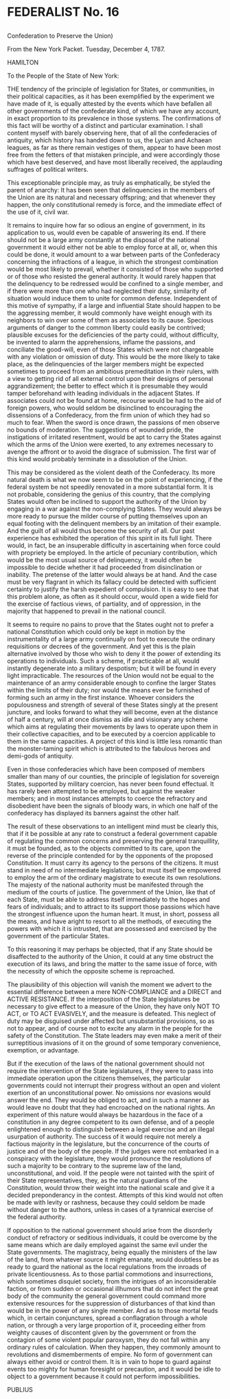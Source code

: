 # FEDERALIST No. 16
## 

Confederation to Preserve the Union)

From the New York Packet. Tuesday, December 4, 1787.

HAMILTON

To the People of the State of New York:

THE tendency of the principle of legislation for States, or communities,
in their political capacities, as it has been exemplified by the
experiment we have made of it, is equally attested by the events which
have befallen all other governments of the confederate kind, of which
we have any account, in exact proportion to its prevalence in those
systems. The confirmations of this fact will be worthy of a distinct
and particular examination. I shall content myself with barely observing
here, that of all the confederacies of antiquity, which history has
handed down to us, the Lycian and Achaean leagues, as far as there
remain vestiges of them, appear to have been most free from the fetters
of that mistaken principle, and were accordingly those which have best
deserved, and have most liberally received, the applauding suffrages of
political writers.

This exceptionable principle may, as truly as emphatically, be styled
the parent of anarchy: It has been seen that delinquencies in the
members of the Union are its natural and necessary offspring; and that
whenever they happen, the only constitutional remedy is force, and the
immediate effect of the use of it, civil war.

It remains to inquire how far so odious an engine of government, in its
application to us, would even be capable of answering its end. If there
should not be a large army constantly at the disposal of the national
government it would either not be able to employ force at all, or,
when this could be done, it would amount to a war between parts of
the Confederacy concerning the infractions of a league, in which the
strongest combination would be most likely to prevail, whether it
consisted of those who supported or of those who resisted the general
authority. It would rarely happen that the delinquency to be redressed
would be confined to a single member, and if there were more than one
who had neglected their duty, similarity of situation would induce them
to unite for common defense. Independent of this motive of sympathy, if
a large and influential State should happen to be the aggressing member,
it would commonly have weight enough with its neighbors to win over some
of them as associates to its cause. Specious arguments of danger to
the common liberty could easily be contrived; plausible excuses for
the deficiencies of the party could, without difficulty, be invented
to alarm the apprehensions, inflame the passions, and conciliate the
good-will, even of those States which were not chargeable with any
violation or omission of duty. This would be the more likely to take
place, as the delinquencies of the larger members might be expected
sometimes to proceed from an ambitious premeditation in their rulers,
with a view to getting rid of all external control upon their designs
of personal aggrandizement; the better to effect which it is presumable
they would tamper beforehand with leading individuals in the adjacent
States. If associates could not be found at home, recourse would be
had to the aid of foreign powers, who would seldom be disinclined to
encouraging the dissensions of a Confederacy, from the firm union
of which they had so much to fear. When the sword is once drawn, the
passions of men observe no bounds of moderation. The suggestions of
wounded pride, the instigations of irritated resentment, would be apt
to carry the States against which the arms of the Union were exerted, to
any extremes necessary to avenge the affront or to avoid the disgrace
of submission. The first war of this kind would probably terminate in a
dissolution of the Union.

This may be considered as the violent death of the Confederacy. Its more
natural death is what we now seem to be on the point of experiencing, if
the federal system be not speedily renovated in a more substantial form.
It is not probable, considering the genius of this country, that the
complying States would often be inclined to support the authority of the
Union by engaging in a war against the non-complying States. They would
always be more ready to pursue the milder course of putting themselves
upon an equal footing with the delinquent members by an imitation of
their example. And the guilt of all would thus become the security of
all. Our past experience has exhibited the operation of this spirit in
its full light. There would, in fact, be an insuperable difficulty in
ascertaining when force could with propriety be employed. In the article
of pecuniary contribution, which would be the most usual source of
delinquency, it would often be impossible to decide whether it had
proceeded from disinclination or inability. The pretense of the latter
would always be at hand. And the case must be very flagrant in which its
fallacy could be detected with sufficient certainty to justify the harsh
expedient of compulsion. It is easy to see that this problem alone, as
often as it should occur, would open a wide field for the exercise of
factious views, of partiality, and of oppression, in the majority that
happened to prevail in the national council.

It seems to require no pains to prove that the States ought not to
prefer a national Constitution which could only be kept in motion by
the instrumentality of a large army continually on foot to execute the
ordinary requisitions or decrees of the government. And yet this is the
plain alternative involved by those who wish to deny it the power of
extending its operations to individuals. Such a scheme, if practicable
at all, would instantly degenerate into a military despotism; but it
will be found in every light impracticable. The resources of the Union
would not be equal to the maintenance of an army considerable enough to
confine the larger States within the limits of their duty; nor would the
means ever be furnished of forming such an army in the first instance.
Whoever considers the populousness and strength of several of these
States singly at the present juncture, and looks forward to what they
will become, even at the distance of half a century, will at once
dismiss as idle and visionary any scheme which aims at regulating their
movements by laws to operate upon them in their collective capacities,
and to be executed by a coercion applicable to them in the same
capacities. A project of this kind is little less romantic than the
monster-taming spirit which is attributed to the fabulous heroes and
demi-gods of antiquity.

Even in those confederacies which have been composed of members smaller
than many of our counties, the principle of legislation for sovereign
States, supported by military coercion, has never been found effectual.
It has rarely been attempted to be employed, but against the weaker
members; and in most instances attempts to coerce the refractory and
disobedient have been the signals of bloody wars, in which one half of
the confederacy has displayed its banners against the other half.

The result of these observations to an intelligent mind must be
clearly this, that if it be possible at any rate to construct a federal
government capable of regulating the common concerns and preserving the
general tranquillity, it must be founded, as to the objects committed
to its care, upon the reverse of the principle contended for by the
opponents of the proposed Constitution. It must carry its agency to
the persons of the citizens. It must stand in need of no intermediate
legislations; but must itself be empowered to employ the arm of the
ordinary magistrate to execute its own resolutions. The majesty of the
national authority must be manifested through the medium of the courts
of justice. The government of the Union, like that of each State,
must be able to address itself immediately to the hopes and fears of
individuals; and to attract to its support those passions which have the
strongest influence upon the human heart. It must, in short, possess all
the means, and have aright to resort to all the methods, of executing
the powers with which it is intrusted, that are possessed and exercised
by the government of the particular States.

To this reasoning it may perhaps be objected, that if any State should
be disaffected to the authority of the Union, it could at any time
obstruct the execution of its laws, and bring the matter to the same
issue of force, with the necessity of which the opposite scheme is
reproached.

The plausibility of this objection will vanish the moment we advert to
the essential difference between a mere NON-COMPLIANCE and a DIRECT and
ACTIVE RESISTANCE. If the interposition of the State legislatures be
necessary to give effect to a measure of the Union, they have only NOT
TO ACT, or TO ACT EVASIVELY, and the measure is defeated. This neglect
of duty may be disguised under affected but unsubstantial provisions,
so as not to appear, and of course not to excite any alarm in the people
for the safety of the Constitution. The State leaders may even make
a merit of their surreptitious invasions of it on the ground of some
temporary convenience, exemption, or advantage.

But if the execution of the laws of the national government should not
require the intervention of the State legislatures, if they were to pass
into immediate operation upon the citizens themselves, the particular
governments could not interrupt their progress without an open and
violent exertion of an unconstitutional power. No omissions nor evasions
would answer the end. They would be obliged to act, and in such a manner
as would leave no doubt that they had encroached on the national rights.
An experiment of this nature would always be hazardous in the face of a
constitution in any degree competent to its own defense, and of a
people enlightened enough to distinguish between a legal exercise and
an illegal usurpation of authority. The success of it would require not
merely a factious majority in the legislature, but the concurrence of
the courts of justice and of the body of the people. If the judges were
not embarked in a conspiracy with the legislature, they would pronounce
the resolutions of such a majority to be contrary to the supreme law
of the land, unconstitutional, and void. If the people were not tainted
with the spirit of their State representatives, they, as the natural
guardians of the Constitution, would throw their weight into the
national scale and give it a decided preponderancy in the contest.
Attempts of this kind would not often be made with levity or rashness,
because they could seldom be made without danger to the authors, unless
in cases of a tyrannical exercise of the federal authority.

If opposition to the national government should arise from the
disorderly conduct of refractory or seditious individuals, it could be
overcome by the same means which are daily employed against the same
evil under the State governments. The magistracy, being equally the
ministers of the law of the land, from whatever source it might
emanate, would doubtless be as ready to guard the national as the local
regulations from the inroads of private licentiousness. As to those
partial commotions and insurrections, which sometimes disquiet society,
from the intrigues of an inconsiderable faction, or from sudden or
occasional illhumors that do not infect the great body of the community
the general government could command more extensive resources for the
suppression of disturbances of that kind than would be in the power
of any single member. And as to those mortal feuds which, in certain
conjunctures, spread a conflagration through a whole nation, or through
a very large proportion of it, proceeding either from weighty causes of
discontent given by the government or from the contagion of some
violent popular paroxysm, they do not fall within any ordinary rules of
calculation. When they happen, they commonly amount to revolutions and
dismemberments of empire. No form of government can always either avoid
or control them. It is in vain to hope to guard against events too
mighty for human foresight or precaution, and it would be idle to object
to a government because it could not perform impossibilities.

PUBLIUS





